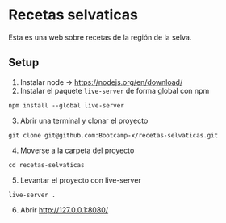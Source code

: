 # Recetas selvaticas

Esta es una web sobre recetas de la región de la selva.

## Setup

1. Instalar node -> https://nodejs.org/en/download/
2. Instalar el paquete `live-server` de forma global con npm

```
npm install --global live-server
```

3. Abrir una terminal y clonar el proyecto

```
git clone git@github.com:Bootcamp-x/recetas-selvaticas.git
```

4. Moverse a la carpeta del proyecto

```
cd recetas-selvaticas
```

5. Levantar el proyecto con live-server

```
live-server .
```

6. Abrir http://127.0.0.1:8080/
